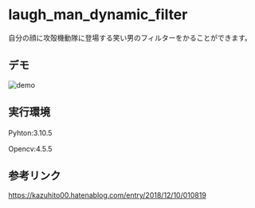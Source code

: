 # laugh_man_dynamic_filter
自分の顔に攻殻機動隊に登場する笑い男のフィルターをかることができます。
## デモ
![demo](https://media.giphy.com/media/AN9CNA6APQMKjnFzlo/giphy.gif)

## 実行環境
Pyhton:3.10.5　

Opencv:4.5.5

## 参考リンク
https://kazuhito00.hatenablog.com/entry/2018/12/10/010819
